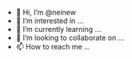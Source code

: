 - 👋 Hi, I’m @neinew
- 👀 I’m interested in ...
- 🌱 I’m currently learning ...
- 💞️ I’m looking to collaborate on ...
- 📫 How to reach me ...

<!---
neinew/neinew is a ✨ special ✨ repository because its `README.md` (this file) appears on your GitHub profile.
You can click the Preview link to take a look at your changes.
--->
